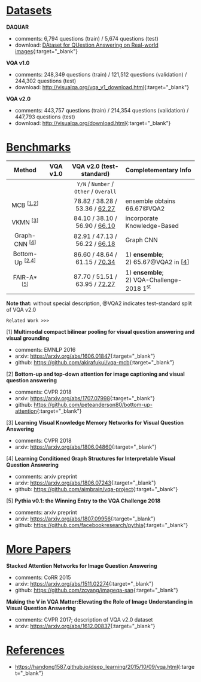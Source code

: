 <!-- category: benchmark -->
<!-- theme: visual question answering -->
<!-- date: 2018/07/23 -->


# <u>Datasets</u>

**DAQUAR**

- comments: 6,794 questions (train) / 5,674 questions (test)
- download: [DAtaset for QUestion Answering on Real-world images](https://www.mpi-inf.mpg.de/departments/computer-vision-and-multimodal-computing/research/vision-and-language/visual-turing-challenge/){:target="_blank"}

**VQA v1.0**

- comments: 248,349 questions (train) / 121,512 questions (validation) / 244,302 questions (test)
- download: <http://visualqa.org/vqa_v1_download.html>{:target="_blank"}

**VQA v2.0**

- comments: 443,757 questions (train) / 214,354 questions (validation) / 447,793 questions (test)
- download: <http://visualqa.org/download.html>{:target="_blank"}

# <u>Benchmarks</u>

| Method                                 | VQA v1.0    | VQA v2.0 (test-standard)               | Completementary Info                                    |
| :-------------------:                  | :------:    | :--------------------------:           | :------                                                 |
|                                        |             | `Y/N` / `Number` / `Other` / `Overall` |                                                         |
| MCB <sup>[[1](#1),[2](#2)]</sup>       |             | 78.82 / 38.28 / 53.36 / <u>62.27</u>   | ensemble obtains 66.67@VQA2                             |
| VKMN <sup>[[3](#3)]</sup>              |             | 84.10 / 38.10 / 56.90 / <u>66.10</u>   | incorporate Knowledge-Based                             |
| Graph-CNN <sup>[[4](#4)]</sup>         |             | 82.91 / 47.13 / 56.22 / <u>66.18</u>   | Graph CNN                                               |
| Bottom-Up <sup>[[2](#2),[4](#4)]</sup> |             | 86.60 / 48.64 / 61.15 / <u>70.34</u>   | 1) **ensemble**;<br>2) 65.67@VQA2 in [[4](#4)]          |
| FAIR-A* <sup>[[5](#5)]</sup>           |             | 87.70 / 51.51 / 63.95 / <u>72.27</u>   | 1) **ensemble**;<br>2) VQA-Challenge-2018 1<sup>st</sup>|

**Note that:** without special description, @VQA2 indicates test-standard split of VQA v2.0 

`Related Work >>>`

<span id="1">[1]</span> **Multimodal compact bilinear pooling for visual question answering and visual grounding**
    
- comments: EMNLP 2016
- arxiv: <https://arxiv.org/abs/1606.01847>{:target="_blank"}
- github: <https://github.com/akirafukui/vqa-mcb>{:target="_blank"}

<span id="2">[2]</span> **Bottom-up and top-down attention for image captioning and visual question answering**
    
- comments: CVPR 2018
- arxiv: <https://arxiv.org/abs/1707.07998>{:target="_blank"}
- github: <https://github.com/peteanderson80/bottom-up-attention>{:target="_blank"}

<span id="3">[3]</span> **Learning Visual Knowledge Memory Networks for Visual Question Answering**

- comments: CVPR 2018
- arxiv: <https://arxiv.org/abs/1806.04860>{:target="_blank"}

<span id="4">[4]</span> **Learning Conditioned Graph Structures for Interpretable Visual Question Answering**

- comments: arxiv preprint
- arxiv: <https://arxiv.org/abs/1806.07243>{:target="_blank"}
- github: <https://github.com/aimbrain/vqa-project>{:target="_blank"}

<span id="5">[5]</span> **Pythia v0.1: the Winning Entry to the VQA Challenge 2018**

- comments: arxiv preprint
- arxiv: <https://arxiv.org/abs/1807.09956>{:target="_blank"}
- github: <https://github.com/facebookresearch/pythia>{:target="_blank"}

# <u>More Papers</u>
 
**Stacked Attention Networks for Image Question Answering**

- comments: CoRR 2015
- arxiv: <https://arxiv.org/abs/1511.02274>{:target="_blank"}
- github: <https://github.com/zcyang/imageqa-san>{:target="_blank"}

**Making the V in VQA Matter:Elevating the Role of Image Understanding in Visual Question Answering**

- comments: CVPR 2017; description of VQA v2.0 dataset
- arxiv: <https://arxiv.org/abs/1612.00837>{:target="_blank"}

# <u>References</u>

- <https://handong1587.github.io/deep_learning/2015/10/09/vqa.html>{:target="_blank"}
